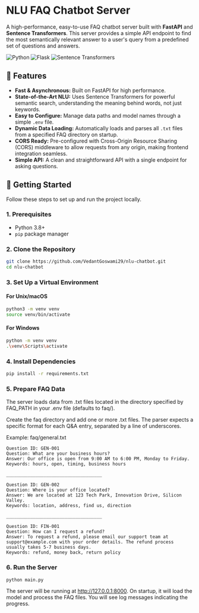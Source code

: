 # NLU FAQ Chatbot Server

A high-performance, easy-to-use FAQ chatbot server built with **FastAPI** and **Sentence Transformers**. This server provides a simple API endpoint to find the most semantically relevant answer to a user's query from a predefined set of questions and answers.

![Python](https://img.shields.io/badge/Python-3.9+-blue?logo=python)
![Flask](https://img.shields.io/badge/Flask-000000?style=for-the-badge&logo=Flask&logoColor=white)
![Sentence Transformers](https://img.shields.io/badge/Sentence--Transformers-2.2+-orange)

## 🌟 Features

-   **Fast & Asynchronous:** Built on FastAPI for high performance.
-   **State-of-the-Art NLU:** Uses Sentence Transformers for powerful semantic search, understanding the meaning behind words, not just keywords.
-   **Easy to Configure:** Manage data paths and model names through a simple `.env` file.
-   **Dynamic Data Loading:** Automatically loads and parses all `.txt` files from a specified FAQ directory on startup.
-   **CORS Ready:** Pre-configured with Cross-Origin Resource Sharing (CORS) middleware to allow requests from any origin, making frontend integration seamless.
-   **Simple API:** A clean and straightforward API with a single endpoint for asking questions.

## 🚀 Getting Started

Follow these steps to set up and run the project locally.

### 1. Prerequisites

-   Python 3.8+
-   `pip` package manager

### 2. Clone the Repository

```bash
git clone https://github.com/VedantGoswami29/nlu-chatbot.git
cd nlu-chatbot
```

### 3. Set Up a Virtual Environment

#### For Unix/macOS
``` bash
python3 -m venv venv
source venv/bin/activate
```

#### For Windows
``` bash
python -m venv venv
.\venv\Scripts\activate
```

### 4. Install Dependencies
``` bash
pip install -r requirements.txt
```
### 5. Prepare FAQ Data

The server loads data from .txt files located in the directory specified by FAQ_PATH in your .env file (defaults to faq/).

Create the faq directory and add one or more .txt files. The parser expects a specific format for each Q&A entry, separated by a line of underscores.

Example: faq/general.txt

``` plaintext
Question ID: GEN-001
Question: What are your business hours?
Answer: Our office is open from 9:00 AM to 6:00 PM, Monday to Friday.
Keywords: hours, open, timing, business hours

____________________________________

Question ID: GEN-002
Question: Where is your office located?
Answer: We are located at 123 Tech Park, Innovation Drive, Silicon Valley.
Keywords: location, address, find us, direction

____________________________________

Question ID: FIN-001
Question: How can I request a refund?
Answer: To request a refund, please email our support team at support@example.com with your order details. The refund process usually takes 5-7 business days.
Keywords: refund, money back, return policy
```

### 6. Run the Server
``` bash
python main.py
```
The server will be running at http://127.0.0.1:8000. On startup, it will load the model and process the FAQ files. You will see log messages indicating the progress.